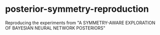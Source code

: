 # posterior-symmetry-reproduction
Reproducing the experiments from "A SYMMETRY-AWARE EXPLORATION OF BAYESIAN NEURAL NETWORK POSTERIORS"
